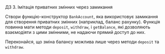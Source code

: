 ДЗ 3. Імітація приватних змінних через замикання

Створи функцію-конструктор <code>BankAccount</code>, яка використовує замикання для створення приватних змінних (наприклад, баланс рахунку). Функція повинна мати методи <code>deposit</code>, <code>withdraw</code>, і <code>getBalance</code>, які дозволяють взаємодіяти з цими змінними, не надаючи прямий доступ до них.

Переконайся, що зміна балансу можлива лише через методи <code>deposit</code> та <code>withdraw</code>.